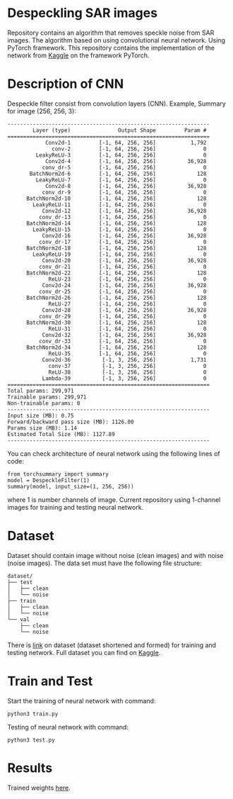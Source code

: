 # Despeckling SAR images
Repository contains an algorithm that removes speckle noise from SAR images.
The algorithm based on using convolutional neural network. Using PyTorch framework.
This repository contains the implementation of the network from [Kaggle](https://www.kaggle.com/code/javidtheimmortal/sar-image-despeckling-using-a-convolutional-neural/notebook) on the framework PyTorch. 

# Description of CNN
Despeckle filter consist from convolution layers (CNN).
Example, Summary for image (256, 256, 3):
```
----------------------------------------------------------------
        Layer (type)               Output Shape         Param #
================================================================
            Conv2d-1         [-1, 64, 256, 256]           1,792
              conv-2         [-1, 64, 256, 256]               0
         LeakyReLU-3         [-1, 64, 256, 256]               0
            Conv2d-4         [-1, 64, 256, 256]          36,928
           conv_dr-5         [-1, 64, 256, 256]               0
       BatchNorm2d-6         [-1, 64, 256, 256]             128
         LeakyReLU-7         [-1, 64, 256, 256]               0
            Conv2d-8         [-1, 64, 256, 256]          36,928
           conv_dr-9         [-1, 64, 256, 256]               0
      BatchNorm2d-10         [-1, 64, 256, 256]             128
        LeakyReLU-11         [-1, 64, 256, 256]               0
           Conv2d-12         [-1, 64, 256, 256]          36,928
          conv_dr-13         [-1, 64, 256, 256]               0
      BatchNorm2d-14         [-1, 64, 256, 256]             128
        LeakyReLU-15         [-1, 64, 256, 256]               0
           Conv2d-16         [-1, 64, 256, 256]          36,928
          conv_dr-17         [-1, 64, 256, 256]               0
      BatchNorm2d-18         [-1, 64, 256, 256]             128
        LeakyReLU-19         [-1, 64, 256, 256]               0
           Conv2d-20         [-1, 64, 256, 256]          36,928
          conv_dr-21         [-1, 64, 256, 256]               0
      BatchNorm2d-22         [-1, 64, 256, 256]             128
             ReLU-23         [-1, 64, 256, 256]               0
           Conv2d-24         [-1, 64, 256, 256]          36,928
          conv_dr-25         [-1, 64, 256, 256]               0
      BatchNorm2d-26         [-1, 64, 256, 256]             128
             ReLU-27         [-1, 64, 256, 256]               0
           Conv2d-28         [-1, 64, 256, 256]          36,928
          conv_dr-29         [-1, 64, 256, 256]               0
      BatchNorm2d-30         [-1, 64, 256, 256]             128
             ReLU-31         [-1, 64, 256, 256]               0
           Conv2d-32         [-1, 64, 256, 256]          36,928
          conv_dr-33         [-1, 64, 256, 256]               0
      BatchNorm2d-34         [-1, 64, 256, 256]             128
             ReLU-35         [-1, 64, 256, 256]               0
           Conv2d-36          [-1, 3, 256, 256]           1,731
             conv-37          [-1, 3, 256, 256]               0
             ReLU-38          [-1, 3, 256, 256]               0
           Lambda-39          [-1, 3, 256, 256]               0
================================================================
Total params: 299,971
Trainable params: 299,971
Non-trainable params: 0
----------------------------------------------------------------
Input size (MB): 0.75
Forward/backward pass size (MB): 1126.00
Params size (MB): 1.14
Estimated Total Size (MB): 1127.89
----------------------------------------------------------------
```
You can check architecture of neural network using the following lines of code:
```
from torchsummary import summary
model = DespeckleFilter(1)
summary(model, input_size=(1, 256, 256))
```
where 1 is number channels of image. Current repository using 1-channel images for training and testing neural network.

# Dataset
Dataset should contain image without noise (clean images) and with noise (noise images). The data set must have the following file structure:
```
dataset/
├── test
│   ├── clean
│   └── noise
├── train
│   ├── clean
│   └── noise
└── val
    ├── clean
    └── noise
```
There is [link](https://disk.yandex.ru/d/SH8-sVZkq6z23w) on dataset (dataset shortened and formed) for training and testing network. Full dataset you can find on [Kaggle](https://www.kaggle.com/code/javidtheimmortal/sar-image-despeckling-using-a-convolutional-neural/data).

# Train and Test
Start the training of neural network with command:
```
python3 train.py
```
Testing of neural network with command:
```
python3 test.py
```

# Results
Trained weights [here](https://disk.yandex.ru/d/stzmEKtA2fLvow).
